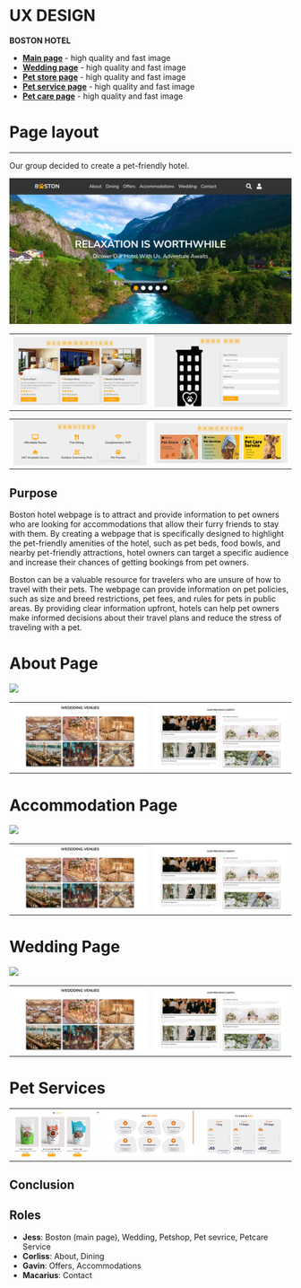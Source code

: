 # UX DESIGN 

__BOSTON HOTEL__

- __[Main page](https://nodeca-github.io/pica/demo/)__ - high quality and fast image
- __[Wedding page](https://nodeca-github.io/pica/demo/)__ - high quality and fast image
- __[Pet store page](https://nodeca-github.io/pica/demo/)__ - high quality and fast image
- __[Pet service page](https://nodeca-github.io/pica/demo/)__ - high quality and fast image
- __[Pet care page](https://nodeca-github.io/pica/demo/)__ - high quality and fast image

# Page layout

___
Our group decided to create a pet-friendly hotel. 

<img src = "main1.png" />

<table>
<tr>
<td><img src = "main2.png" /></td>
<td><img src = "main3.png" /></td> 
</tr>
</table>

<table>
<tr>
<td><img src = "main4.png" /></td>
<td><img src = "main5.png" /></td> 
</tr>
</table>


## Purpose
Boston hotel webpage is to attract and provide information to pet owners who are looking for accommodations that allow their furry friends to stay with them. By creating a webpage that is specifically designed to highlight the pet-friendly amenities of the hotel, such as pet beds, food bowls, and nearby pet-friendly attractions, hotel owners can target a specific audience and increase their chances of getting bookings from pet owners.

Boston can be a valuable resource for travelers who are unsure of how to travel with their pets. The webpage can provide information on pet policies, such as size and breed restrictions, pet fees, and rules for pets in public areas. By providing clear information upfront, hotels can help pet owners make informed decisions about their travel plans and reduce the stress of traveling with a pet.


# About Page

<img src = "wed1.png" />

<table>
<tr>
<td><img src = "wed2.png" /></td>
<td><img src = "wed3.png" /></td> 
</tr>
</table>

# Accommodation Page

<img src = "wed1.png" />

<table>
<tr>
<td><img src = "wed2.png" /></td>
<td><img src = "wed3.png" /></td> 
</tr>
</table>


# Wedding Page

<img src = "wed1.png" />

<table>
<tr>
<td><img src = "wed2.png" /></td>
<td><img src = "wed3.png" /></td> 
</tr>
</table>

# Pet Services
<table>
<tr>
<td><img src = "petshop.png" /></td>
<td><img src = "petservice.png" /></td>
<td><img src = "petcare.png" /></td> 
</tr>
</table>

## Conclusion


## Roles 
- <strong>Jess</strong>: Boston (main page), Wedding, Petshop, Pet sevrice, Petcare Service 
- <strong>Corliss</strong>: About, Dining 
- <strong>Gavin</strong>: Offers, Accommodations
- <strong>Macarius</strong>: Contact

